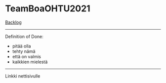 # TeamBoaOHTU2021
[Backlog](https://helsinkifi-my.sharepoint.com/:x:/g/personal/karhelmi_ad_helsinki_fi/EUyjfZObbRtEktjglZIfjqkBznpw83N5DPR699B00N6RFQ?e=fe2MUZ)

---

Definition of Done:
- pitää olla
- tehty nämä
- että on valmis
- kaikkien mielestä

---

Linkki nettisivulle
